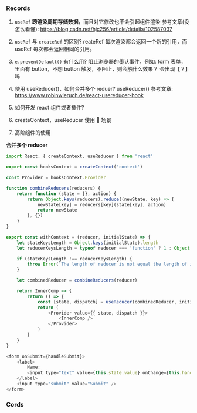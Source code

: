 ### Records

1. `useRef` **跨渲染周期存储数据**，而且对它修改也不会引起组件渲染
   参考文章(没怎么看懂): https://blog.csdn.net/hjc256/article/details/102587037

2. `useRef` 与 `createRef` 的区别?
   reateRef 每次渲染都会返回一个新的引用，而 useRef 每次都会返回相同的引用。

3. `e.preventDefault()` 有什么用?
   阻止浏览器的墨认事件，例如: form 表单，里面有 button，不想 button 触发，不阻止，则会触什么效果？ 会出现【？】吗

4. 使用 useReducer()，如何合并多个 reduer?
   useReducer() 参考文章: https://www.robinwieruch.de/react-usereducer-hook

5. 如何开发 react 组件或者插件?

6. createContext，useReducer 使用  场景

7. 高阶组件的使用

**合并多个 reducer**

```js
import React, { createContext, useReducer } from 'react'

export const hooksContext = createContext('context')

const Provider = hooksContext.Provider

function combineReducers(reducers) {
    return function (state = {}, action) {
        return Object.keys(reducers).reduce((newState, key) => {
            newState[key] = reducers[key](state[key], action)
            return newState
        }, {})
    }
}

export const withContext = (reducer, initialState) => {
    let stateKeysLength = Object.keys(initialState).length
    let reducerKeysLength = typeof reducer === 'function' ? 1 : Object.keys(reducer).length

    if (stateKeysLength !== reducerKeysLength) {
        throw Error('The length of reducer is not equal the length of initialState')
    }

    let combinedReducer = combineReducers(reducer)

    return InnerComp => {
        return () => {
            const [state, dispatch] = useReducer(combinedReducer, initialState)
            return (
                <Provider value={{ state, dispatch }}>
                    <InnerComp />
                </Provider>
            )
        }
    }
}
```

```js
<form onSubmit={handleSubmit}>
    <label>
        Name:
        <input type="text" value={this.state.value} onChange={this.handleChange} />
    </label>
    <input type="submit" value="Submit" />
</form>
```

### Cords

```js

```
